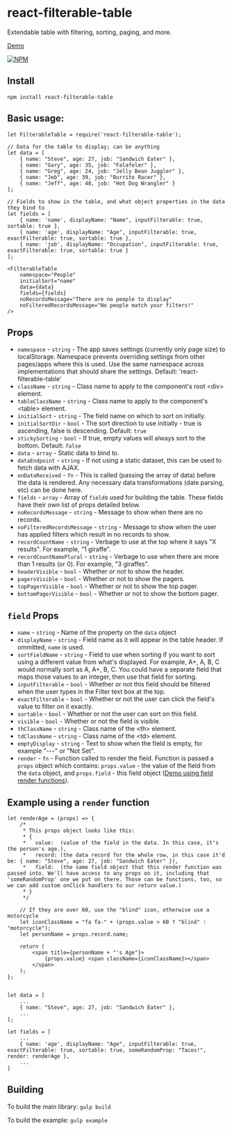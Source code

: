 # react-filterable-table
Extendable table with filtering, sorting, paging, and more.


[Demo](https://ianwitherow.github.io/react-filterable-table/example/index.html)

[![NPM](https://nodei.co/npm/react-filterable-table.png?compact=true)](https://npmjs.org/package/react-filterable-table)


## Install
`npm install react-filterable-table`

## Basic usage:

```
let FilterableTable = require('react-filterable-table');

// Data for the table to display; can be anything
let data = [
	{ name: "Steve", age: 27, job: "Sandwich Eater" },
	{ name: "Gary", age: 35, job: "Falafeler" },
	{ name: "Greg", age: 24, job: "Jelly Bean Juggler" },
	{ name: "Jeb", age: 39, job: "Burrito Racer" },
	{ name: "Jeff", age: 48, job: "Hot Dog Wrangler" }
];

// Fields to show in the table, and what object properties in the data they bind to
let fields = [
	{ name: 'name', displayName: "Name", inputFilterable: true, sortable: true },
	{ name: 'age', displayName: "Age", inputFilterable: true, exactFilterable: true, sortable: true },
	{ name: 'job', displayName: "Occupation", inputFilterable: true, exactFilterable: true, sortable: true }
];

<FilterableTable
	namespace="People"
	initialSort="name"
	data={data}
	fields={fields}
	noRecordsMessage="There are no people to display"
	noFilteredRecordsMessage="No people match your filters!"
/>

```

## Props

* `namespace` - `string` - The app saves settings (currently only page size) to localStorage. Namespace prevents overriding settings from other pages/apps where this is used. Use the same namespace across implementations that should share the settings. Default: 'react-filterable-table'
* `className` - `string` - Class name to apply to the component's root &lt;div&gt; element.
* `tableClassName` - `string` - Class name to apply to the component's &lt;table&gt; element.
* `initialSort` - `string` - The field name on which to sort on initially.
* `initialSortDir` - `bool` - The sort direction to use initially - true is ascending, false is descending. Default: `true`
* `stickySorting` - `bool` - If true, empty values will always sort to the bottom. Default: `false`
* `data` - `array` - Static data to bind to.
* `dataEndpoint` - `string` - If not using a static dataset, this can be used to fetch data with AJAX.
* `onDataReceived` - `fn` - This is called (passing the array of data) before the data is rendered. Any necessary data transformations (date parsing, etc) can be done here.
* `fields` - `array` - Array of `field`s used for building the table. These fields have their own list of props detailed below.
* `noRecordsMessage` - `string` - Message to show when there are no records.
* `noFilteredRecordsMessage` - `string` - Message to show when the user has applied filters which result in no records to show.
* `recordCountName` - `string` - Verbage to use at the top where it says "X results". For example, "1 giraffe".
* `recordCountNamePlural` - `string` - Verbage to use when there are more than 1 results (or 0). For example, "3 giraffes".
* `headerVisible` - `bool` - Whether or not to show the header.
* `pagersVisible` - `bool` - Whether or not to show the pagers.
* `topPagerVisible` - `bool` - Whether or not to show the top pager.
* `bottomPagerVisible` - `bool` - Whether or not to show the bottom pager.


## `field` Props

* `name` - `string` - Name of the property on the `data` object
* `displayName` - `string` - Field name as it will appear in the table header. If ommitted, `name` is used.
* `sortFieldName` - `string` - Field to use when sorting if you want to sort using a different value from what's displayed. For example, A+, A, B, C would normally sort as A, A+, B, C. You could have a separate field that maps those values to an integer, then use that field for sorting.
* `inputFilterable` - `bool` - Whether or not this field should be filtered when the user types in the Filter text box at the top.
* `exactFilterable` - `bool` - Whether or not the user can click the field's value to filter on it exactly.
* `sortable` - `bool` - Whether or not the user can sort on this field.
* `visible` - `bool` - Whether or not the field is visible.
* `thClassName` - `string` - Class name of the &lt;th&gt; element.
* `tdClassName` - `string` - Class name of the &lt;td&gt; element.
* `emptyDisplay` - `string` - Text to show when the field is empty, for example "---" or "Not Set".
* `render` - `fn` - Function called to render the field. Function is passed a `props` object which contains: `props.value` - the value of the field from the `data` object, and `props.field` - this field object ([Demo using field render functions](https://ianwitherow.github.io/react-filterable-table/example-alt/index.html)).


## Example using a `render` function

```
let renderAge = (props) => {
	/*
	 * This props object looks like this:
	 * {
	 *   value:  (value of the field in the data. In this case, it's the person's age.),
	 *   record: (the data record for the whole row, in this case it'd be: { name: "Steve", age: 27, job: "Sandwich Eater" }),
	 *   field:  (the same field object that this render function was passed into. We'll have access to any props on it, including that 'someRandomProp' one we put on there. Those can be functions, too, so we can add custom onClick handlers to our return value.)
	 * }
	 */

	// If they are over 60, use the "blind" icon, otherwise use a motorcycle
	let iconClassName = "fa fa-" + (props.value > 60 ? "blind" : "motorcycle");
	let personName = props.record.name;

	return (
		<span title={personName + "'s Age"}>
			{props.value} <span className={iconClassName}></span>
		</span>
	);
};


let data = [
	...
	{ name: "Steve", age: 27, job: "Sandwich Eater" },
	...
];

let fields = [
	...
	{ name: 'age', displayName: "Age", inputFilterable: true, exactFilterable: true, sortable: true, someRandomProp: "Tacos!", render: renderAge },
	...
]
```

## Building
To build the main library: `gulp build`

To build the example: `gulp example`
